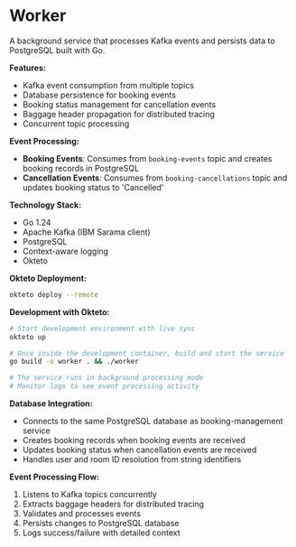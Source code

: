 # Worker

A background service that processes Kafka events and persists data to PostgreSQL built with Go.

**Features:**
- Kafka event consumption from multiple topics
- Database persistence for booking events
- Booking status management for cancellation events
- Baggage header propagation for distributed tracing
- Concurrent topic processing

**Event Processing:**
- **Booking Events**: Consumes from `booking-events` topic and creates booking records in PostgreSQL
- **Cancellation Events**: Consumes from `booking-cancellations` topic and updates booking status to 'Cancelled'

**Technology Stack:**
- Go 1.24
- Apache Kafka (IBM Sarama client)
- PostgreSQL
- Context-aware logging
- Okteto

**Okteto Deployment:**
```bash
okteto deploy --remote
```

**Development with Okteto:**
```bash
# Start development environment with live sync
okteto up

# Once inside the development container, build and start the service
go build -o worker . && ./worker

# The service runs in background processing mode
# Monitor logs to see event processing activity
```

**Database Integration:**
- Connects to the same PostgreSQL database as booking-management service
- Creates booking records when booking events are received
- Updates booking status when cancellation events are received
- Handles user and room ID resolution from string identifiers

**Event Processing Flow:**
1. Listens to Kafka topics concurrently
2. Extracts baggage headers for distributed tracing
3. Validates and processes events
4. Persists changes to PostgreSQL database
5. Logs success/failure with detailed context